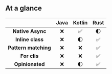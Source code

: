 ## At a glance

||Java|Kotlin|Rust|
|:-------:|:-------:|:------:|:--------:|
|**Native Async**|❌|✅|🌓|
|**Inline class**|❌|🌓|✅|
|**Pattern matching**|❌|❌|✅|
|**For clis**|❌|❌|✅|
|**Opinionated**|❌|🌓|✅|